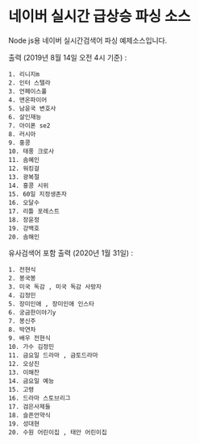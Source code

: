 # 네이버 실시간 급상승 파싱 소스

Node js용 네이버 실시간검색어 파싱 예제소스입니다.

출력 (2019년 8월 14일 오전 4시 기준) :

```
1. 리니지m
2. 인터 스텔라
3. 언페이스풀
4. 맨온파이어
5. 남윤국 변호사
6. 살인재능
7. 아이폰 se2
8. 러시아
9. 홍콩
10. 태풍 크로사
11. 솜혜인
12. 워킹걸
13. 광복절
14. 홍콩 시위
15. 60일 지정생존자
16. 오달수
17. 리틀 포레스트
18. 장윤정
19. 강백호
20. 솜해인
```

유사검색어 포함 출력 (2020년 1월 31일) :
```
1. 전현식
2. 봉국봉
3. 미국 독감 , 미국 독감 사망자
4. 김정민
5. 장미인애 , 장미인애 인스타
6. 궁금한이야기y
7. 봉신주
8. 박연차
9. 배우 전현식
10. 가수 김정민
11. 금요일 드라마 , 금토드라마
12. 오상진
13. 이해찬
14. 금요일 예능
15. 고령
16. 드라마 스토브리그
17. 검은사제들
18. 슬픈언약식
19. 성대현
20. 수원 어린이집 , 태안 어린이집
```
